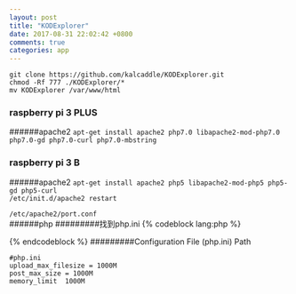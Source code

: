 ```yaml
---
layout: post
title: "KODExplorer"
date: 2017-08-31 22:02:42 +0800
comments: true
categories: app
---
```


`git clone https://github.com/kalcaddle/KODExplorer.git`  
`chmod -Rf 777 ./KODExplorer/*`  
`mv KODExplorer /var/www/html`  

### raspberry pi 3 PLUS
######apache2
`apt-get install apache2 php7.0 libapache2-mod-php7.0 php7.0-gd php7.0-curl php7.0-mbstring`  

### raspberry pi 3 B
######apache2
`apt-get install apache2 php5 libapache2-mod-php5 php5-gd php5-curl`  
`/etc/init.d/apache2 restart`  


`/etc/apache2/port.conf`  
######php
#########找到php.ini
{% codeblock lang:php %}
<?php
 phpinfo();
?>
{% endcodeblock %}
#########Configuration File (php.ini) Path
```
#php.ini
upload_max_filesize = 1000M
post_max_size = 1000M
memory_limit  1000M
```